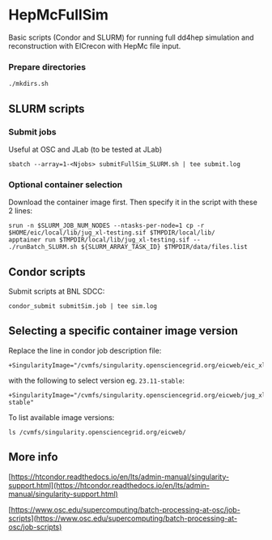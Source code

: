 # HepMcFullSim

Basic scripts (Condor and SLURM) for running full dd4hep simulation and reconstruction with EICrecon with HepMc file input.

### Prepare directories

```Sh
./mkdirs.sh
```

## SLURM scripts

### Submit jobs

Useful at OSC and JLab (to be tested at JLab)

```Sh
sbatch --array=1-<Njobs> submitFullSim_SLURM.sh | tee submit.log
```

### Optional container selection

Download the container image first. Then specify it in the script with these 2 lines:

```Sh
srun -n $SLURM_JOB_NUM_NODES --ntasks-per-node=1 cp -r $HOME/eic/local/lib/jug_xl-testing.sif $TMPDIR/local/lib/
apptainer run $TMPDIR/local/lib/jug_xl-testing.sif -- ./runBatch_SLURM.sh ${SLURM_ARRAY_TASK_ID} $TMPDIR/data/files.list
```

## Condor scripts

Submit scripts at BNL SDCC:

```Sh
condor_submit submitSim.job | tee sim.log
```

## Selecting a specific container image version

Replace the line in condor job description file: 

```Sh
+SingularityImage="/cvmfs/singularity.opensciencegrid.org/eicweb/eic_xl:nightly"
```

with the following to select version eg. `23.11-stable`:

```Sh
+SingularityImage="/cvmfs/singularity.opensciencegrid.org/eicweb/jug_xl:23.11-stable"
```

To list available image versions:

```Sh
ls /cvmfs/singularity.opensciencegrid.org/eicweb/
```

## More info

[https://htcondor.readthedocs.io/en/lts/admin-manual/singularity-support.html](https://htcondor.readthedocs.io/en/lts/admin-manual/singularity-support.html)

[https://www.osc.edu/supercomputing/batch-processing-at-osc/job-scripts](https://www.osc.edu/supercomputing/batch-processing-at-osc/job-scripts)

